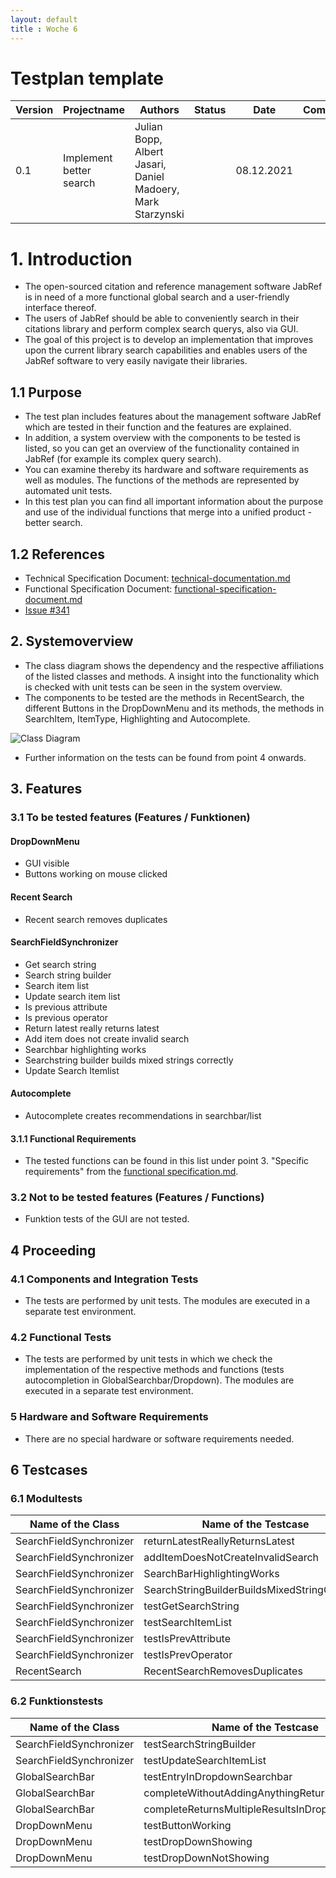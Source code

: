 ```yaml
---
layout: default
title : Woche 6
---
```

# Testplan template

| Version | Projectname | Authors  | Status | Date       | Comment |
| ------- | ----- | ------ | ----- |------------| --------- |
|  0.1    |  Implement better search   | Julian Bopp, Albert Jasari, Daniel Madoery, Mark Starzynski | | 08.12.2021 | |


# 1. Introduction

- The open-sourced citation and reference management software JabRef is in need of a more functional global search and a user-friendly interface thereof.
- The users of JabRef should be able to conveniently search in their citations library and perform complex search querys, also via GUI.
- The goal of this project is to develop an implementation that improves upon the current library search capabilities and enables users of the JabRef software to very easily navigate their libraries.

## 1.1 Purpose

- The test plan includes features about the management software JabRef which are tested in their function and the features are explained.
- In addition, a system overview with the components to be tested is listed, so you can get an overview of the functionality contained in JabRef (for example its complex query search).
- You can examine thereby its hardware and software requirements as well as modules. The functions of the methods are represented by automated unit tests.
- In this test plan you can find all important information about the purpose and use of the individual functions that merge into a unified product - better search.

## 1.2 References

- Technical Specification Document: [technical-documentation.md](https://github.com/josphstar/jabref/blob/designdoc/docs/sweng/technical-documentation.md)
- Functional Specification Document: [functional-specification-document.md](https://github.com/josphstar/jabref/blob/designdoc/docs/sweng/functional-specification-document.md)
- [Issue #341](https://github.com/koppor/jabref/issues/341)

## 2. Systemoverview

- The class diagram shows the dependency and the respective affiliations of the listed classes and methods. A insight into the functionality which is checked with unit tests can be seen in the system overview.
- The components to be tested are the methods in RecentSearch, the different Buttons in the DropDownMenu and its methods, the methods in SearchItem, ItemType, Highlighting and Autocomplete.

![Class Diagram](/w3-UML/out/w3-UML/better-search/class-diagram.png "class-diagram.png")

- Further information on the tests can be found from point 4 onwards.

## 3. Features

### 3.1 To be tested features (Features / Funktionen)

#### DropDownMenu

- GUI visible
- Buttons working on mouse clicked

#### Recent Search

- Recent search removes duplicates

#### SearchFieldSynchronizer

- Get search string
- Search string builder
- Search item list
- Update search item list
- Is previous attribute
- Is previous operator
- Return latest really returns latest
- Add item does not create invalid search
- Searchbar highlighting works
- Searchstring builder builds mixed strings correctly
- Update Search Itemlist

#### Autocomplete

- Autocomplete creates recommendations in searchbar/list

#### 3.1.1 Functional Requirements

- The tested functions can be found in this list under point 3. "Specific requirements" from the [functional specification.md](https://github.com/josphstar/jabref/blob/designdoc/docs/sweng/functional-specification-document.md).


### 3.2 Not to be tested features (Features / Functions)

- Funktion tests of the GUI are not tested.

## 4 Proceeding

### 4.1 Components and Integration Tests

- The tests are performed by unit tests. The modules are executed in a separate test environment.

### 4.2 Functional Tests

- The tests are performed by unit tests in which we check the implementation of the respective methods and functions (tests autocompletion in GlobalSearchbar/Dropdown).
  The modules are executed in a separate test environment.

### 5 Hardware and Software Requirements

- There are no special hardware or software requirements needed.

## 6 Testcases

### 6.1 Modultests

| Name of the Class | Name of the Testcase                   | Status |
| ------- |----------------------------------------| -----|
| SearchFieldSynchronizer | returnLatestReallyReturnsLatest        | |
| SearchFieldSynchronizer | addItemDoesNotCreateInvalidSearch      | |
| SearchFieldSynchronizer | SearchBarHighlightingWorks             | |
| SearchFieldSynchronizer | SearchStringBuilderBuildsMixedStringCorrectly | |
| SearchFieldSynchronizer | testGetSearchString                    | |
| SearchFieldSynchronizer | testSearchItemList                     | |
| SearchFieldSynchronizer | testIsPrevAttribute                    | |
| SearchFieldSynchronizer | testIsPrevOperator                     | |
| RecentSearch | RecentSearchRemovesDuplicates          | |



### 6.2 Funktionstests

| Name of the Class |  Name of the Testcase | Status | 
| ------- | ----- | ----- |
| SearchFieldSynchronizer | testSearchStringBuilder | | 
| SearchFieldSynchronizer | testUpdateSearchItemList | | 
| GlobalSearchBar | testEntryInDropdownSearchbar             | |
| GlobalSearchBar | completeWithoutAddingAnythingReturnsSomething | |
| GlobalSearchBar | completeReturnsMultipleResultsInDropdown | |
| DropDownMenu | testButtonWorking                        | |
| DropDownMenu | testDropDownShowing                      | |
| DropDownMenu | testDropDownNotShowing                   | |
